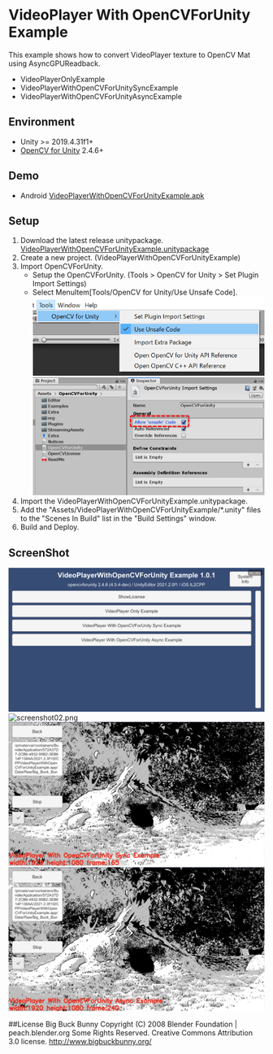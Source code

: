 # VideoPlayer With OpenCVForUnity Example
This example shows how to convert VideoPlayer texture to OpenCV Mat using AsyncGPUReadback.
- VideoPlayerOnlyExample
- VideoPlayerWithOpenCVForUnitySyncExample
- VideoPlayerWithOpenCVForUnityAsyncExample


## Environment
- Unity >= 2019.4.31f1+
- [OpenCV for Unity](https://assetstore.unity.com/packages/tools/integration/opencv-for-unity-21088?aid=1011l4ehR) 2.4.6+


## Demo
- Android [VideoPlayerWithOpenCVForUnityExample.apk](https://github.com/EnoxSoftware/VideoPlayerWithOpenCVForUnityExample/releases)


## Setup
1. Download the latest release unitypackage. [VideoPlayerWithOpenCVForUnityExample.unitypackage](https://github.com/EnoxSoftware/VideoPlayerWithOpenCVForUnityExample/releases)
1. Create a new project. (VideoPlayerWithOpenCVForUnityExample)
1. Import OpenCVForUnity.
    * Setup the OpenCVForUnity. (Tools > OpenCV for Unity > Set Plugin Import Settings)
    * Select MenuItem[Tools/OpenCV for Unity/Use Unsafe Code]. 
      ![Use_UnsafeCode.PNG](Use_UnsafeCode.PNG)
      ![AllowUnsafeCode.PNG](AllowUnsafeCode.PNG)
1. Import the VideoPlayerWithOpenCVForUnityExample.unitypackage.
1. Add the "Assets/VideoPlayerWithOpenCVForUnityExample/*.unity" files to the "Scenes In Build" list in the "Build Settings" window.
1. Build and Deploy.


## ScreenShot
![screenshot01.png](screenshot01.png) 
![screenshot02.png](screenshot02.png) 
![screenshot03.png](screenshot03.png) 
![screenshot04.png](screenshot04.png) 


##License
Big Buck Bunny
Copyright (C) 2008 Blender Foundation | peach.blender.org
Some Rights Reserved. Creative Commons Attribution 3.0 license.
http://www.bigbuckbunny.org/
